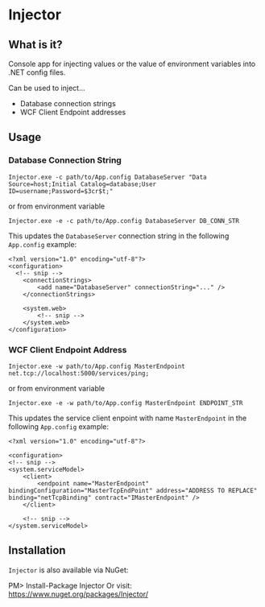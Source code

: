 # Injector

## What is it?

Console app for injecting values or the value of environment variables into .NET config files.

Can be used to inject...

* Database connection strings
* WCF Client Endpoint addresses

## Usage

### Database Connection String

`Injector.exe -c path/to/App.config DatabaseServer "Data Source=host;Initial Catalog=database;User ID=username;Password=$3cr$t;"`

or from environment variable

`Injector.exe -e -c path/to/App.config DatabaseServer DB_CONN_STR`

This updates the `DatabaseServer` connection string in the following `App.config` example:

    <?xml version="1.0" encoding="utf-8"?>
    <configuration>
      <!-- snip -->
        <connectionStrings>
            <add name="DatabaseServer" connectionString="..." />
        </connectionStrings>

        <system.web>
            <!-- snip -->
        </system.web>
    </configuration>


### WCF Client Endpoint Address

`Injector.exe -w path/to/App.config MasterEndpoint net.tcp://localhost:5000/services/ping;`

or from environment variable

`Injector.exe -e -w path/to/App.config MasterEndpoint ENDPOINT_STR`

This updates the service client enpoint with name `MasterEndpoint` in the following `App.config` example:

    <?xml version="1.0" encoding="utf-8"?>

    <configuration>
    <!-- snip -->
    <system.serviceModel>
        <client>
            <endpoint name="MasterEndpoint" bindingConfiguration="MasterTcpEndPoint" address="ADDRESS TO REPLACE" binding="netTcpBinding" contract="IMasterEndpoint" />
        </client>

        <!-- snip -->
    </system.serviceModel>

## Installation

`Injector` is also available via NuGet:

PM> Install-Package Injector 
Or visit: https://www.nuget.org/packages/Injector/
